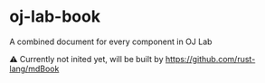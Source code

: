 # oj-lab-book
A combined document for every component in OJ Lab

⚠️ Currently not inited yet, will be built by https://github.com/rust-lang/mdBook
